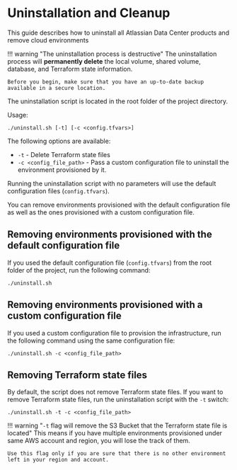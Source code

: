# Uninstallation and Cleanup 

This guide describes how to uninstall all Atlassian Data Center products and remove cloud environments 

!!! warning "The uninstallation process is destructive"
    The uninstallation process will **permanently delete** the local volume, shared volume, database, and Terraform state information.

    Before you begin, make sure that you have an up-to-date backup available in a secure location. 

The uninstallation script is located in the root folder of the project directory.

Usage:

```shell
./uninstall.sh [-t] [-c <config.tfvars>]
```

The following options are available:

- `-t` - Delete Terraform state files
- `-c <config_file_path>` - Pass a custom configuration file to uninstall the environment provisioned by it.

Running the uninstallation script with no parameters will use the default configuration files (`config.tfvars`). 



You can remove environments provisioned with the default configuration file as well as the ones provisioned with a custom configuration file.

## Removing environments provisioned with the default configuration file

If you used the default configuration file (`config.tfvars`) from the root folder of the project, run the following command:

```shell 
./uninstall.sh
```

## Removing environments provisioned with a custom configuration file

If you used a custom configuration file to provision the infrastructure, run the following command using the same configuration file:

```shell
./uninstall.sh -c <config_file_path>
```

## Removing Terraform state files

By default, the script does not remove Terraform state files. If you want to remove Terraform state files, run the uninstallation script with the `-t` switch:

```shell 
./uninstall.sh -t -c <config_file_path>
```

!!! warning "`-t` flag will remove the S3 Bucket that the Terraform state file is located"
    This means if you have multiple environments provisioned under same AWS account and region, you will lose the track of them.

    Use this flag only if you are sure that there is no other environment left in your region and account.
